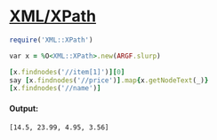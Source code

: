 [1]: http://rosettacode.org/wiki/XML/XPath

# [XML/XPath][1]

```ruby
require('XML::XPath')

var x = %O<XML::XPath>.new(ARGF.slurp)

[x.findnodes('//item[1]')][0]
say [x.findnodes('//price')].map{x.getNodeText(_)}
[x.findnodes('//name')]
```

#### Output:
```
[14.5, 23.99, 4.95, 3.56]
```
